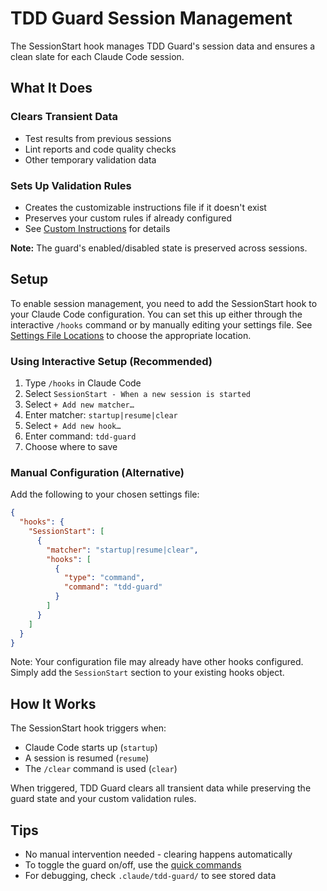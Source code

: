 # TDD Guard Session Management

The SessionStart hook manages TDD Guard's session data and ensures a clean slate for each Claude Code session.

## What It Does

### Clears Transient Data

- Test results from previous sessions
- Lint reports and code quality checks
- Other temporary validation data

### Sets Up Validation Rules

- Creates the customizable instructions file if it doesn't exist
- Preserves your custom rules if already configured
- See [Custom Instructions](custom-instructions.md) for details

**Note:** The guard's enabled/disabled state is preserved across sessions.

## Setup

To enable session management, you need to add the SessionStart hook to your Claude Code configuration.
You can set this up either through the interactive `/hooks` command or by manually editing your settings file. See [Settings File Locations](configuration.md#settings-file-locations) to choose the appropriate location.

### Using Interactive Setup (Recommended)

1. Type `/hooks` in Claude Code
2. Select `SessionStart - When a new session is started`
3. Select `+ Add new matcher…`
4. Enter matcher: `startup|resume|clear`
5. Select `+ Add new hook…`
6. Enter command: `tdd-guard`
7. Choose where to save

### Manual Configuration (Alternative)

Add the following to your chosen settings file:

```json
{
  "hooks": {
    "SessionStart": [
      {
        "matcher": "startup|resume|clear",
        "hooks": [
          {
            "type": "command",
            "command": "tdd-guard"
          }
        ]
      }
    ]
  }
}
```

Note: Your configuration file may already have other hooks configured.
Simply add the `SessionStart` section to your existing hooks object.

## How It Works

The SessionStart hook triggers when:

- Claude Code starts up (`startup`)
- A session is resumed (`resume`)
- The `/clear` command is used (`clear`)

When triggered, TDD Guard clears all transient data while preserving the guard state and your custom validation rules.

## Tips

- No manual intervention needed - clearing happens automatically
- To toggle the guard on/off, use the [quick commands](quick-commands.md)
- For debugging, check `.claude/tdd-guard/` to see stored data
